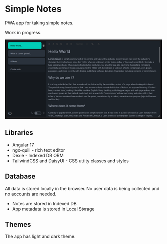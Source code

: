 # Simple Notes

PWA app for taking simple notes.

Work in progress.

![screenshot](screenshot.png)

## Libraries

- Angular 17
- ngx-quill - rich text editor
- Dexie - Indexed DB ORM
- TailwindCSS and DaisyUI - CSS utility classes and styles

## Database

All data is stored locally in the browser. No user data is being collected and no accounts are needed.

- Notes are stored in Indexed DB
- App metadata is stored in Local Storage

## Themes

The app has light and dark theme.
